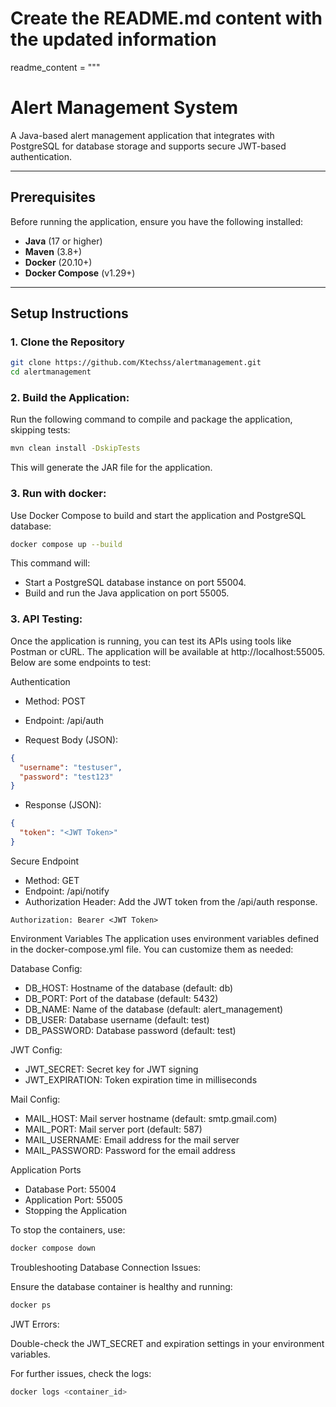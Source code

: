 # Create the README.md content with the updated information
readme_content = """
# Alert Management System

A Java-based alert management application that integrates with PostgreSQL for database storage and supports secure JWT-based authentication.

---

## Prerequisites

Before running the application, ensure you have the following installed:

- **Java** (17 or higher)
- **Maven** (3.8+)
- **Docker** (20.10+)
- **Docker Compose** (v1.29+)

---

## Setup Instructions

### **1. Clone the Repository**

```bash
git clone https://github.com/Ktechss/alertmanagement.git
cd alertmanagement
```
### **2. Build the Application:**

Run the following command to compile and package the application, skipping tests:

```bash
mvn clean install -DskipTests
```

This will generate the JAR file for the application.

### **3. Run with docker:**

Use Docker Compose to build and start the application and PostgreSQL database:

```bash
docker compose up --build
```
This command will:

- Start a PostgreSQL database instance on port 55004.
- Build and run the Java application on port 55005.

### **3. API Testing:**

Once the application is running, you can test its APIs using tools like Postman or cURL. The application will be available at http://localhost:55005. Below are some endpoints to test:

Authentication

- Method: POST

- Endpoint: /api/auth

- Request Body (JSON):
```JSON
{
  "username": "testuser",
  "password": "test123"
}
```
- Response (JSON):
```JSON
{
  "token": "<JWT Token>"
}
```

Secure Endpoint

- Method: GET
- Endpoint: /api/notify
- Authorization Header: Add the JWT token from the /api/auth response.
```
Authorization: Bearer <JWT Token>
```
Environment Variables
The application uses environment variables defined in the docker-compose.yml file. You can customize them as needed:

Database Config:
- DB_HOST: Hostname of the database (default: db)
- DB_PORT: Port of the database (default: 5432)
- DB_NAME: Name of the database (default: alert_management)
- DB_USER: Database username (default: test)
- DB_PASSWORD: Database password (default: test)
  
JWT Config:
- JWT_SECRET: Secret key for JWT signing
- JWT_EXPIRATION: Token expiration time in milliseconds
  
Mail Config:
- MAIL_HOST: Mail server hostname (default: smtp.gmail.com)
- MAIL_PORT: Mail server port (default: 587)
- MAIL_USERNAME: Email address for the mail server
- MAIL_PASSWORD: Password for the email address
  
Application Ports
- Database Port: 55004
- Application Port: 55005
- Stopping the Application

To stop the containers, use:
```bash
docker compose down
```

Troubleshooting
Database Connection Issues:

Ensure the database container is healthy and running:

```bash
docker ps
```

JWT Errors:

Double-check the JWT_SECRET and expiration settings in your environment variables.

For further issues, check the logs:

```bash
docker logs <container_id>
```
